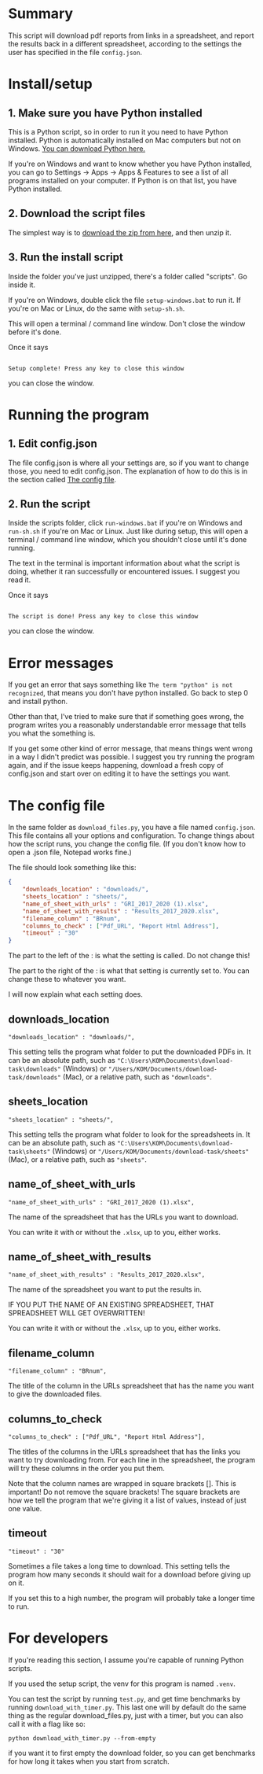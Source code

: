 # Summary

This script will download pdf reports from links in a spreadsheet, and report the results back in a different spreadsheet, according to the settings the user has specified in the file `config.json`.

# Install/setup

## 1. Make sure you have Python installed

This is a Python script, so in order to run it you need to have Python installed. Python is automatically installed on Mac computers but not on Windows. [You can download Python here.](https://www.python.org/downloads/)

If you're on Windows and want to know whether you have Python installed, you can go to Settings -> Apps -> Apps & Features to see a list of all programs installed on your computer. If Python is on that list, you have Python installed.

## 2. Download the script files

The simplest way is to [download the zip from here](https://github.com/pirilya/specialisterne-download-task/zipball/main), and then unzip it.

## 3. Run the install script

Inside the folder you've just unzipped, there's a folder called "scripts". Go inside it.

If you're on Windows, double click the file `setup-windows.bat` to run it. If you're on Mac or Linux, do the same with `setup-sh.sh`. 

This will open a terminal / command line window. Don't close the window before it's done.

Once it says 

```

Setup complete! Press any key to close this window
```
you can close the window.

# Running the program

## 1. Edit config.json

The file config.json is where all your settings are, so if you want to change those, you need to edit config.json. The explanation of how to do this is in the section called [The config file](#the-config-file).

## 2. Run the script

Inside the scripts folder, click `run-windows.bat` if you're on Windows and `run-sh.sh` if you're on Mac or Linux. Just like during setup, this will open a terminal / command line window, which you shouldn't close until it's done running.

The text in the terminal is important information about what the script is doing, whether it ran successfully or encountered issues. I suggest you read it.

Once it says
```

The script is done! Press any key to close this window
```
you can close the window.

# Error messages

If you get an error that says something like `The term "python" is not recognized`, that means you don't have python installed. Go back to step 0 and install python.

Other than that, I've tried to make sure that if something goes wrong, the program writes you a reasonably understandable error message that tells you what the something is.

If you get some other kind of error message, that means things went wrong in a way I didn't predict was possible. I suggest you try running the program again, and if the issue keeps happening, download a fresh copy of config.json and start over on editing it to have the settings you want.

# The config file

In the same folder as `download_files.py`, you have a file named `config.json`. This file contains all your options and configuration. To change things about how the script runs, you change the config file. (If you don't know how to open a .json file, Notepad works fine.)

The file should look something like this:
```json
{
    "downloads_location" : "downloads/",
    "sheets_location" : "sheets/",
    "name_of_sheet_with_urls" : "GRI_2017_2020 (1).xlsx",
    "name_of_sheet_with_results" : "Results_2017_2020.xlsx",
    "filename_column" : "BRnum",
    "columns_to_check" : ["Pdf_URL", "Report Html Address"],
    "timeout" : "30"
}
```
The part to the left of the : is what the setting is called. Do not change this!

The part to the right of the : is what that setting is currently set to. You can change these to whatever you want.

I will now explain what each setting does.

## downloads_location

```
"downloads_location" : "downloads/",
```

This setting tells the program what folder to put the downloaded PDFs in. It can be an absolute path, such as `"C:\Users\KOM\Documents\download-task\downloads"` (Windows) or `"/Users/KOM/Documents/download-task/downloads"` (Mac), or a relative path, such as `"downloads"`.

## sheets_location

```
"sheets_location" : "sheets/",
```

This setting tells the program what folder to look for the spreadsheets in. It can be an absolute path, such as `"C:\Users\KOM\Documents\download-task\sheets"` (Windows) or `"/Users/KOM/Documents/download-task/sheets"` (Mac), or a relative path, such as `"sheets"`.

## name_of_sheet_with_urls

```
"name_of_sheet_with_urls" : "GRI_2017_2020 (1).xlsx",
```

The name of the spreadsheet that has the URLs you want to download. 

You can write it with or without the `.xlsx`, up to you, either works.

## name_of_sheet_with_results

```
"name_of_sheet_with_results" : "Results_2017_2020.xlsx",
```

The name of the spreadsheet you want to put the results in.  

IF YOU PUT THE NAME OF AN EXISTING SPREADSHEET, THAT SPREADSHEET WILL GET OVERWRITTEN!

You can write it with or without the `.xlsx`, up to you, either works.

## filename_column

```
"filename_column" : "BRnum",
```

The title of the column in the URLs spreadsheet that has the name you want to give the downloaded files.

## columns_to_check

```
"columns_to_check" : ["Pdf_URL", "Report Html Address"],
```

The titles of the columns in the URLs spreadsheet that has the links you want to try downloading from.
For each line in the spreadsheet, the program will try these columns in the order you put them.

Note that the column names are wrapped in square brackets []. This is important! Do not remove the square brackets! The square brackets are how we tell the program that we're giving it a list of values, instead of just one value.

## timeout

```
"timeout" : "30"
```

Sometimes a file takes a long time to download. This setting tells the program how many seconds it should wait for a download before giving up on it.

If you set this to a high number, the program will probably take a longer time to run.

# For developers

If you're reading this section, I assume you're capable of running Python scripts.

If you used the setup script, the venv for this program is named `.venv`.

You can test the script by running `test.py`, and get time benchmarks by running `download_with_timer.py`. This last one will by default do the same thing as the regular download_files.py, just with a timer, but you can also call it with a flag like so:
```
python download_with_timer.py --from-empty
```
if you want it to first empty the download folder, so you can get benchmarks for how long it takes when you start from scratch.